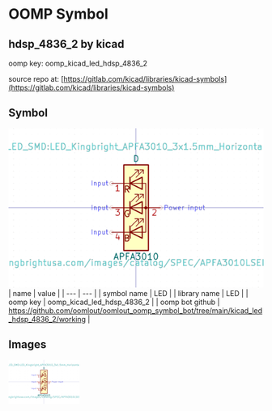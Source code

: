 # OOMP Symbol  
## hdsp_4836_2  by kicad  
  
oomp key: oomp_kicad_led_hdsp_4836_2  
  
source repo at: [https://gitlab.com/kicad/libraries/kicad-symbols](https://gitlab.com/kicad/libraries/kicad-symbols)  
## Symbol  
  
[![working.png](working_600.png)](working.png)  
| name | value | 
| --- | --- | 
| symbol name | LED | 
| library name | LED | 
| oomp key | oomp_kicad_led_hdsp_4836_2 | 
| oomp bot github | https://github.com/oomlout/oomlout_oomp_symbol_bot/tree/main/kicad_led_hdsp_4836_2/working | 
## Images  
  
[![working.png](working_140.png)](working.png)  
